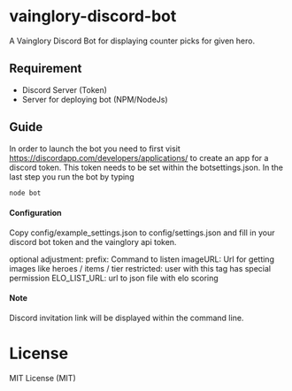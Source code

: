 # vainglory-discord-bot

A Vainglory Discord Bot for displaying counter picks for given hero. 

## Requirement
- Discord Server (Token)
- Server for deploying bot (NPM/NodeJs)

## Guide
In order to launch the bot you need to first visit https://discordapp.com/developers/applications/ to create an app for a discord token.
This token needs to be set within the botsettings.json.
In the last step you run the bot by typing
```Bash
node bot
```

#### Configuration
Copy config/example_settings.json to config/settings.json and fill in your discord bot token and the vainglory api token. 

optional adjustment:
prefix: Command to listen
imageURL: Url for getting images like heroes / items / tier
restricted: user with this tag has special permission
ELO_LIST_URL: url to json file with elo scoring


#### Note
Discord invitation link will be displayed within the command line.

# License
MIT License (MIT)
